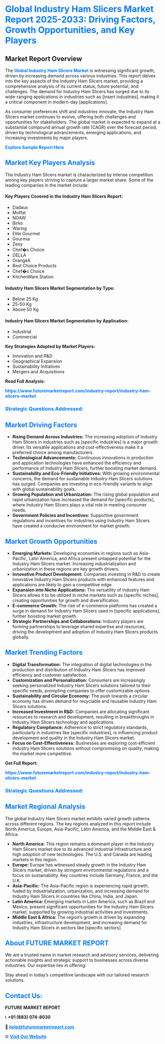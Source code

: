 <h1 style="color: #007BFF;">Global Industry Ham Slicers Market Report 2025-2033: Driving Factors, Growth Opportunities, and Key Players</h1>

<section id="overview">
<h2>Market Report Overview</h2>
<p>The <a href="https://www.futuremarketreport.com/industry-report/industry-ham-slicers-market" style="color: #007BFF; text-decoration: none;"><strong>Global Industry Ham Slicers Market</strong></a> is witnessing significant growth, driven by increasing demand across various industries. This report delves into the key aspects of the Industry Ham Slicers market, providing a comprehensive analysis of its current status, future potential, and challenges. The demand for Industry Ham Slicers has surged due to its wide-ranging applications in industries such as [insert industries], making it a critical component in modern-day [applications].</p>
<p>As consumer preferences shift and industries innovate, the Industry Ham Slicers market continues to evolve, offering both challenges and opportunities for stakeholders. The global market is expected to expand at a substantial compound annual growth rate (CAGR) over the forecast period, driven by technological advancements, emerging applications, and increasing investments by major players.</p>
</section>

<section id="overview">
<p><a href="https://www.futuremarketreport.com/request-sample/reportId=43570" style="color: #007BFF; text-decoration: none;"><strong>Explore Sample Report Here</strong></a></p>
</section>

<section id="key-players">
<h2 style="color: #007BFF;">Market Key Players Analysis</h2>
<p>The Industry Ham Slicers market is characterized by intense competition among key players striving to capture a larger market share. Some of the leading companies in the market include:</p>
<h4>Key Players Covered in the Industry Ham Slicers Report:</h4>
<ul><li>Dadaux</li><li>Moffat</li><li>NOAW</li><li>Birko</li><li>Waring</li><li>Elite Gourmet</li><li>Gourmia</li><li>Zeny</li><li>Chef�s Choice</li><li>DELLA</li><li>OrangeA</li><li>Best Choice Products</li><li>Chef�s Choice</li><li>KitchenWare Station</li></ul>
<h4>Industry Ham Slicers Market Segmentation by Type:</h4>
<ul><li>Below 25 Kg</li><li>25-50 Kg</li><li>Above 50 Kg</li></ul>

<h4>Industry Ham Slicers Market Segmentation by Application:</h4>
<ul><li>Industrial</li><li>Commercial</li></ul>
<p><strong>Key Strategies Adopted by Market Players:</strong></p>
<ul>
<li>Innovation and R&D</li>
<li>Geographical Expansion</li>
<li>Sustainability Initiatives</li>
<li>Mergers and Acquisitions</li>
</ul>
</section>

<section>
<p><strong>Read Full Analysis: </strong></p><a href="https://www.futuremarketreport.com/industry-report/industry-ham-slicers-market" style="color: #007BFF; text-decoration: none;"><strong>https://www.futuremarketreport.com/industry-report/industry-ham-slicers-market</strong></a>
<h3 style="color: #007BFF;">Strategic Questions Addressed:</h3>
</section>

<section id="driving-factors">
<h2 style="color: #007BFF;">Market Driving Factors</h2>
<ul>
<li><strong>Rising Demand Across Industries:</strong> The increasing adoption of Industry Ham Slicers in industries such as [specific industries] is a major growth driver. Its versatile applications and cost-effectiveness make it a preferred choice among manufacturers.</li>
<li><strong>Technological Advancements:</strong> Continuous innovations in production and application technologies have enhanced the efficiency and performance of Industry Ham Slicers, further boosting market demand.</li>
<li><strong>Sustainability and Eco-Friendly Initiatives:</strong> With growing environmental concerns, the demand for sustainable Industry Ham Slicers solutions has surged. Companies are investing in eco-friendly variants to align with global sustainability goals.</li>
<li><strong>Growing Population and Urbanization:</strong> The rising global population and rapid urbanization have increased the demand for [specific products], where Industry Ham Slicers plays a vital role in meeting consumer needs.</li>
<li><strong>Government Policies and Incentives:</strong> Supportive government regulations and incentives for industries using Industry Ham Slicers have created a conducive environment for market growth.</li>
</ul>
</section>

<section id="growth-opportunities">
<h2 style="color: #007BFF;">Market Growth Opportunities</h2>
<ul>
<li><strong>Emerging Markets:</strong> Developing economies in regions such as Asia-Pacific, Latin America, and Africa present untapped potential for the Industry Ham Slicers market. Increasing industrialization and urbanization in these regions are key growth drivers.</li>
<li><strong>Innovative Product Development:</strong> Companies investing in R&D to create innovative Industry Ham Slicers products with enhanced features and applications are likely to gain a competitive edge.</li>
<li><strong>Expansion into Niche Applications:</strong> The versatility of Industry Ham Slicers allows it to be utilized in niche markets such as [specific niches], creating opportunities for growth and diversification.</li>
<li><strong>E-commerce Growth:</strong> The rise of e-commerce platforms has created a surge in demand for Industry Ham Slicers used in [specific applications], further boosting market growth.</li>
<li><strong>Strategic Partnerships and Collaborations:</strong> Industry players are forming partnerships to leverage shared expertise and resources, driving the development and adoption of Industry Ham Slicers products globally.</li>
</ul>
</section>

<section id="trending-factors">
<h2 style="color: #007BFF;">Market Trending Factors</h2>
<ul>
<li><strong>Digital Transformation:</strong> The integration of digital technologies in the production and distribution of Industry Ham Slicers has improved efficiency and customer satisfaction.</li>
<li><strong>Customization and Personalization:</strong> Consumers are increasingly seeking personalized Industry Ham Slicers solutions tailored to their specific needs, prompting companies to offer customizable options.</li>
<li><strong>Sustainability and Circular Economy:</strong> The push towards a circular economy has driven demand for recyclable and reusable Industry Ham Slicers solutions.</li>
<li><strong>Increased Investment in R&D:</strong> Companies are allocating significant resources to research and development, resulting in breakthroughs in Industry Ham Slicers technology and applications.</li>
<li><strong>Regulatory Compliance:</strong> Adherence to strict regulatory standards, particularly in industries like [specific industries], is influencing product development and quality in the Industry Ham Slicers market.</li>
<li><strong>Focus on Cost-Effectiveness:</strong> Businesses are exploring cost-efficient Industry Ham Slicers solutions without compromising on quality, making the market more competitive.</li>
</ul>
</section>

<section>
<p><strong>Get Full Report: </strong></p><a href="https://www.futuremarketreport.com/industry-report/industry-ham-slicers-market" style="color: #007BFF; text-decoration: none;"><strong>https://www.futuremarketreport.com/industry-report/industry-ham-slicers-market</strong></a>
<h3 style="color: #007BFF;">Strategic Questions Addressed:</h3>
</section>


<section id="regional-analysis">
<h2 style="color: #007BFF;">Market Regional Analysis</h2>
<p>The global Industry Ham Slicers market exhibits varied growth patterns across different regions. The key regions analyzed in this report include North America, Europe, Asia-Pacific, Latin America, and the Middle East & Africa:</p>
<ul>
<li><strong>North America:</strong> This region remains a dominant player in the Industry Ham Slicers market due to its advanced industrial infrastructure and high adoption of new technologies. The U.S. and Canada are leading markets in this region.</li>
<li><strong>Europe:</strong> Europe has witnessed steady growth in the Industry Ham Slicers market, driven by stringent environmental regulations and a focus on sustainability. Key countries include Germany, France, and the U.K.</li>
<li><strong>Asia-Pacific:</strong> The Asia-Pacific region is experiencing rapid growth, fueled by industrialization, urbanization, and increasing demand for Industry Ham Slicers in countries like China, India, and Japan.</li>
<li><strong>Latin America:</strong> Emerging markets in Latin America, such as Brazil and Mexico, present significant opportunities for the Industry Ham Slicers market, supported by growing industrial activities and investments.</li>
<li><strong>Middle East & Africa:</strong> The region’s growth is driven by expanding industries, infrastructure development, and increasing demand for Industry Ham Slicers in sectors like [specific sectors].</li>
</ul>
</section>

<footer>
<h2 style="color: #007BFF;">About FUTURE MARKET REPORT</h2>
<p>We are a trusted name in market research and advisory services, delivering actionable insights and strategic support to businesses across diverse industries. Our expertise lies in offering:</p>

<p>Stay ahead in today’s competitive landscape with our tailored research solutions.</p>

<h2 style="color: #007BFF;">Contact Us:</h2>
<p><strong>FUTURE MARKET REPORT</strong></p>
<p>📞 <strong>+91 (883) 074-8030</strong></p>
<p>📧 <strong><a href="mailto:help@futuremarketreport.com" style="color: #007BFF;">help@futuremarketreport.com</a></strong></p>
<p>🌐 <strong><a href="https://www.futuremarketreport.com/" style="color: #007BFF;">Visit Our Website</a></strong></p>
</footer>